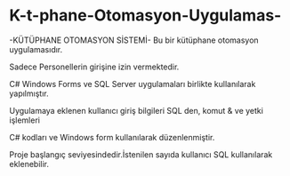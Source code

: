 # K-t-phane-Otomasyon-Uygulamas-
 -KÜTÜPHANE OTOMASYON SİSTEMİ-
Bu bir kütüphane otomasyon uygulamasıdır.

Sadece Personellerin girişine izin vermektedir.

C# Windows Forms ve SQL Server uygulamaları birlikte kullanılarak yapılmıştır.

Uygulamaya eklenen kullanıcı giriş bilgileri SQL den, komut & ve yetki işlemleri

C# kodları ve Windows form kullanılarak düzenlenmiştir.

Proje başlangıç seviyesindedir.İstenilen sayıda kullanıcı SQL kullanılarak eklenebilir.
